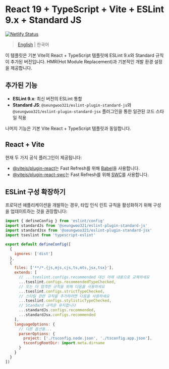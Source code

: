 # React 19 + TypeScript + Vite + ESLint 9.x + Standard JS

[![Netlify Status](https://api.netlify.com/api/v1/badges/f4e57968-eb20-4de8-91c4-001474804566/deploy-status)](https://vite-react-ts-standard.netlify.app/)

> [English](./README.md) | 한국어  

이 템플릿은 기본 Vite의 React + TypeScript 템플릿에 ESLint 9.x와 Standard 규칙이 추가된 버전입니다. HMR(Hot Module Replacement)과 기본적인 개발 환경 설정을 제공합니다.

## 추가된 기능

- **ESLint 9.x**: 최신 버전의 ESLint 통합
- **Standard JS**: `@seungwoo321/eslint-plugin-standard-js`와 `@seungwoo321/eslint-plugin-standard-jsx` 플러그인을 통한 일관된 코드 스타일 적용

나머지 기능은 기본 Vite React + TypeScript 템플릿과 동일합니다.

## React + Vite

현재 두 가지 공식 플러그인이 제공됩니다:

- [@vitejs/plugin-react](https://github.com/vitejs/vite-plugin-react/blob/main/packages/plugin-react)는 Fast Refresh를 위해 [Babel](https://babeljs.io/)을 사용합니다.
- [@vitejs/plugin-react-swc](https://github.com/vitejs/vite-plugin-react/blob/main/packages/plugin-react-swc)는 Fast Refresh를 위해 [SWC](https://swc.rs/)를 사용합니다.

## ESLint 구성 확장하기

프로덕션 애플리케이션을 개발하는 경우, 타입 인식 린트 규칙을 활성화하기 위해 구성을 업데이트하는 것을 권장합니다:

```js
import { defineConfig } from 'eslint/config'
import standardJs from '@seungwoo321/eslint-plugin-standard-js'
import standardJsx from '@seungwoo321/eslint-plugin-standard-jsx'
import tseslint from 'typescript-eslint'

export default defineConfig([
  {
    ignores: ['dist']
  },
  {
    files: ['**/*.{js,mjs,cjs,ts,mts,jsx,tsx}'],
    extends: [
      // ...tseslint.configs.recommended 대신 아래 내용으로 교체하세요
      ...tseslint.configs.recommendedTypeChecked,
      // 또는 더 엄격한 규칙을 위해 다음을 사용하세요
      ...tseslint.configs.strictTypeChecked,
      // 스타일 관련 규칙을 추가하려면 다음을 사용하세요
      ...tseslint.configs.stylisticTypeChecked,
      // Standard 규칙은 유지합니다
      ...standardJs.configs.recommended,
      ...standardJsx.configs.recommended
    ],
    languageOptions: {
      // 다른 옵션들...
      parserOptions: {
        project: ['./tsconfig.node.json', './tsconfig.app.json'],
        tsconfigRootDir: import.meta.dirname
      }
    }
  }
])
```
